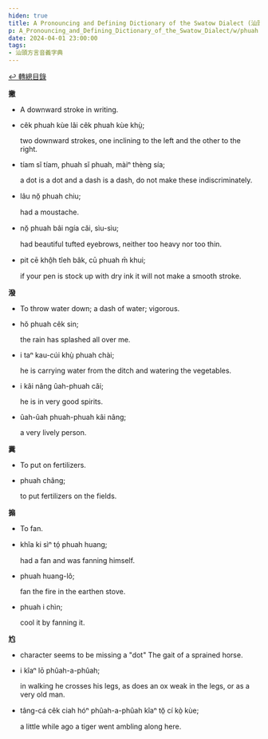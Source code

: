 ```yaml
---
hiden: true
title: A Pronouncing and Defining Dictionary of the Swatow Dialect (汕頭方言音義字典) / phuah
p: A_Pronouncing_and_Defining_Dictionary_of_the_Swatow_Dialect/w/phuah
date: 2024-04-01 23:00:00
tags: 
- 汕頭方言音義字典
---
```


[↩️ 轉總目錄](/A_Pronouncing_and_Defining_Dictionary_of_the_Swatow_Dialect)


**撇**
- A downward stroke in writing.

- cêk phuah kùe lâi cêk phuah kùe khṳ̀;

  two downward strokes, one inclining to the left and the other to the right.

- tíam sĭ tíam, phuah sĭ phuah, màiⁿ thèng sía;

  a dot is a dot and a dash is a dash, do not make these indiscriminately.

- lâu nŏ̤ phuah chiu;

  had a moustache.

- nŏ̤ phuah bâi ngía căi, sìu-sìu;

  had beautiful tufted eyebrows, neither too heavy nor too thin.

- pit cē khô̤h tîeh bâk, cū phuah m̄ khui;

  if your pen is stock up with dry ink it will not make a smooth stroke.

**潑**
- To throw water down; a dash of water; vigorous.

- hŏ phuah cêk sin;

  the rain has splashed all over me.

- i taⁿ kau-cúi khṳ̀ phuah chài;

  he is carrying water from the ditch and watering the vegetables.

- i kâi nâng ûah-phuah căi;

  he is in very good spirits.

- ûah-ûah phuah-phuah kâi nâng;

  a very lively person.

**糞**
- To put on fertilizers.

- phuah châng;

  to put fertilizers on the fields.

**搧**
- To fan.

- khîa ki sìⁿ tó̤ phuah huang;

  had a fan and was fanning himself.

- phuah huang-lô;

  fan the fire in the earthen stove.

- phuah i chìn;

  cool it by fanning it.

**尥**
- character seems to be missing a "dot" The gait of a sprained horse.

- i kîaⁿ lō phûah-a-phûah;

  in walking he crosses his legs, as does an ox weak in the legs, or as a very old man.

- tâng-cá cêk ciah hóⁿ phûah-a-phûah kîaⁿ tŏ̤ cí kò̤ kùe;

  a little while ago a tiger went ambling along here.